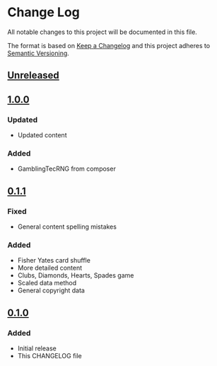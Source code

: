 # Change Log
All notable changes to this project will be documented in this file.

The format is based on [Keep a Changelog](http://keepachangelog.com/)
and this project adheres to [Semantic Versioning](http://semver.org/).

## [Unreleased]

## [1.0.0]
### Updated
- Updated content

### Added
- GamblingTecRNG from composer

## [0.1.1]
### Fixed
- General content spelling mistakes

### Added
- Fisher Yates card shuffle
- More detailed content
- Clubs, Diamonds, Hearts, Spades game
- Scaled data method
- General copyright data

## [0.1.0]
### Added
- Initial release
- This CHANGELOG file

[Unreleased]: https://github.com/chateaux/gamblingtec-rng/compare/1.0.0...HEAD
[1.0.0]: https://github.com/chateaux/gamblingtec-rng/compare/0.1.1...1.0.0
[0.1.1]: https://github.com/chateaux/gamblingtec-rng/compare/0.1.0...0.1.1
[0.1.0]: https://github.com/chateaux/gamblingtec-rng/compare/039242477f4ba5f7ed6d6fc735e9349a913dbba7...0.1.0
